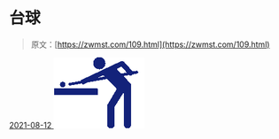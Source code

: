 <!--yml
category: 未分类
date: 0001-01-01 00:00:00
-->

# 台球

> 原文：[https://zwmst.com/109.html](https://zwmst.com/109.html)

   [ <time datetime="2021-08-12T09:10:12+08:00"> 2021-08-12 </time> ](https://zwmst.com/%e5%8f%b0%e7%90%83)  [![](img/c2e1cf56d8340269b228c35a221fcb26.png)](https://zwmst.com/wp-content/uploads/2021/08/1628730612-ed67615cf2e744d.png)